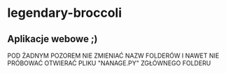 legendary-broccoli
======

Aplikacje webowe ;)
----
POD ŻADNYM POZOREM NIE ZMIENIAĆ NAZW FOLDERÓW I NAWET NIE PRÓBOWAĆ OTWIERAĆ PLIKU "NANAGE.PY" ZGŁÓWNEGO FOLDERU 

